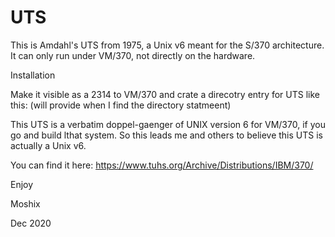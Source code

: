 # UTS
This is Amdahl's UTS from 1975, a Unix v6 meant for the S/370 architecture. It can only run under VM/370, not directly on the hardware. 

Installation

Make it visible as a 2314 to VM/370 and crate a direcotry entry for UTS like this: (will provide when I find the directory statmeent)


This UTS is a verbatim doppel-gaenger of UNIX version 6 for VM/370, if you go and build lthat system. So this leads me and others to believe this UTS is actually a Unix v6. 

You can find it here: https://www.tuhs.org/Archive/Distributions/IBM/370/

Enjoy

Moshix

Dec 2020
